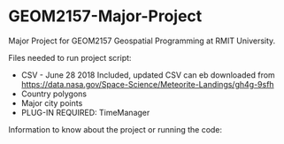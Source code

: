 # GEOM2157-Major-Project
Major Project for GEOM2157 Geospatial Programming at RMIT University.

Files needed to run project script:

- CSV - June 28 2018 Included, updated CSV can eb downloaded from https://data.nasa.gov/Space-Science/Meteorite-Landings/gh4g-9sfh 
- Country polygons
- Major city points
- PLUG-IN REQUIRED: TimeManager



Information to know about the project or running the code:

